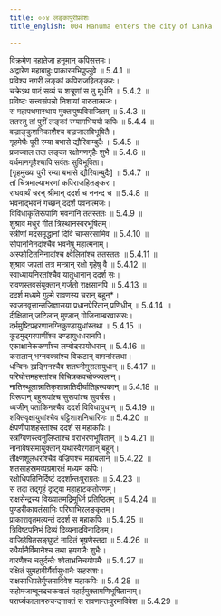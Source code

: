 ```yaml
---
title: ००४ लङ्कापुरीप्रवेशः
title_english: 004 Hanuma enters the city of Lanka

---
```



  
विक्रमेण महातेजा हनूमान् कपिसत्तमः।  
अद्वारेण महाबाहुः प्राकारमभिपुप्लुवे ॥ 5.4.1 ॥   
प्रविश्य नगरीं लङ्कां कपिराजहितङ्करः।  
चक्रेऽथ पादं सव्यं च शत्रूणां स तु मूर्धनि ॥ 5.4.2 ॥   
प्रविष्टः सत्त्वसंपन्नो निशायां मारुतात्मजः।  
स महापथमास्थाय मुक्तापुष्पविराजितम् ॥ 5.4.3 ॥   
ततस्तु तां पुरीं लङ्कां रम्यामभिययौ कपिः ॥ 5.4.4 ॥   
वज्राङ्कुशनिकाशैश्च वज्रजालविभूषितैः।  
गृहमेघैः पूरी रम्या बभासे द्यौरिवाम्बुदैः ॥ 5.4.5 ॥   
प्रजज्वाल तदा लङ्का रक्षोगणगृहैः शुभै ॥ 5.4.6 ॥   
वर्धमानगृहैश्चापि सर्वतः सुविभूषिता।  
[गृहमुख्यः पुरी रम्या बभासे द्यौरिवाम्बुदैः] ॥ 5.4.7 ॥   
तां चित्रमाल्याभरणां कपिराजहितङ्करः।  
राघवार्थं चरन् श्रीमान् ददर्श च ननन्द च ॥ 5.4.8 ॥   
भवनाद्भवनं गच्छन् ददर्श पवनात्मजः।  
विविधाकृतिरूपाणि भवनानि ततस्ततः ॥ 5.4.9 ॥   
शुश्राव मधुरं गीतं त्रिस्थानस्वरभूषितम्।  
स्त्रीणां मदसमृद्धानां दिवि चाप्सरसामिव ॥ 5.4.10 ॥   
सोपाननिनदांश्चैव भवनेषु महात्मनाम्।  
अस्फोटितनिनादांश्च क्ष्वेलितांश्च ततस्ततः ॥ 5.4.11 ॥   
शुश्राव जपतां तत्र मन्त्रान् रक्षो गृहेषु वै ॥ 5.4.12 ॥   
स्वाध्यायनिरतांश्चैव यातुधानान् ददर्श सः।  
रावणस्तवसंयुक्तान् गर्जतो राक्षसानपि ॥ 5.4.13 ॥   
ददर्श मध्यमे गुल्मे रावणस्य चरान् बहून्\*।  
स्वजनवृत्तान्तजिज्ञासया प्रधानप्रेरितान् प्रणिधीन् ॥ 5.4.14 ॥   
दीक्षितान् जटिलान् मुण्डान् गोजिनाम्बरवाससः।  
दर्भमुष्टिप्रहरणानग्निकुण्डायुधांस्तथा ॥ 5.4.15 ॥   
कूटमुद्गरपाणींश्च दण्डायुधधरानपि।  
एकाक्षानेककर्णांश्च लम्बोदरपयोधरान् ॥ 5.4.16 ॥   
करालान् भग्नवक्त्रांश्च विकटान् वामनांस्तथा।  
धन्विनः ख़ड्गिनश्चैव शतघ्नीमुसलायुधान् ॥ 5.4.17 ॥   
परिघोत्तमहस्तांश्च विचित्रकवचोज्ज्वलान्।  
नातिस्थूलान्नातिकृशान्नातिदीर्घातिह्रस्वकान् ॥ 5.4.18 ॥   
विरूपान् बहुरूपांश्च सुरूपांश्च सुवर्चसः।  
ध्वजीन् पताकिनश्चैव ददर्श विविधायुधान् ॥ 5.4.19 ॥   
शक्तिवृक्षायुधांश्चैव पट्टिशाशनिधारिणः ॥ 5.4.20 ॥   
क्षेपणीपाशहस्तांश्च ददर्श स महाकपिः।  
स्त्रग्विणस्त्वनुलिप्तांश्च वराभरणभूषितान् ॥ 5.4.21 ॥   
नानावेषसमायुक्तान् यथास्वैरगतान् बहून्।  
तीक्ष्णशूलधरांश्चैव वज्रिणश्च महाबलान् ॥ 5.4.22 ॥   
शतसाहस्रमव्यग्रमारक्षं मध्यमं कपिः।  
रक्षोधिपतिनिर्दिष्टं ददर्शान्तःपुराग्रतः ॥ 5.4.23 ॥   
स तदा तद्गृहं दृष्ट्वा महाहाटकतोरणम्।  
राक्षसेन्द्रस्य विख्यातमद्रिमूर्ध्नि प्रतिष्ठितम् ॥ 5.4.24 ॥   
पुण्डरीकावतंसाभिः परिघाभिरलङ्कृतम्।  
प्राकारावृतमत्यन्तं ददर्श स महाकपिः ॥ 5.4.25 ॥   
त्रिविष्टपनिभं दिव्यं दिव्यनादविनादितम्।  
वाजिहेषितसङ्घुष्टं नादितं भूषणैस्तदा ॥ 5.4.26 ॥   
रथैर्यानैर्विमानैश्च तथा हयगजैः शुभैः।  
वारणैश्च चतुर्दन्तैः श्वेताभ्रनिचयोपमैः ॥ 5.4.27 ॥   
रक्षितं सुमहावीर्यैर्वासुधानैः सहस्रशः।  
राक्षसाधिपतेर्गुप्तमाविवेश महाकपिः ॥ 5.4.28 ॥   
सहोमजाम्बूनदचक्रवालं महार्हमुक्तामणिभूषितानाम्।  
परार्घ्यकालागरुचन्दनाक्तं स रावणान्तःपुरमाविवेश ॥ 5.4.29 ॥   